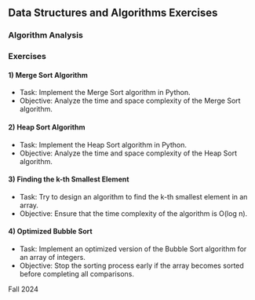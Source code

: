 ## Data Structures and Algorithms Exercises
### Algorithm Analysis
### Exercises
#### 1) Merge Sort Algorithm
 - Task: Implement the Merge Sort algorithm in Python.
 - Objective: Analyze the time and space complexity of the Merge Sort algorithm.
#### 2) Heap Sort Algorithm
 - Task: Implement the Heap Sort algorithm in Python.
 - Objective: Analyze the time and space complexity of the Heap Sort algorithm.
#### 3) Finding the k-th Smallest Element
 - Task: Try to design an algorithm to find the k-th smallest element in an array.
 - Objective: Ensure that the time complexity of the algorithm is O(log n).
#### 4) Optimized Bubble Sort
 - Task: Implement an optimized version of the Bubble Sort algorithm for an array of integers.
 - Objective: Stop the sorting process early if the array becomes sorted before completing all comparisons.

Fall 2024
